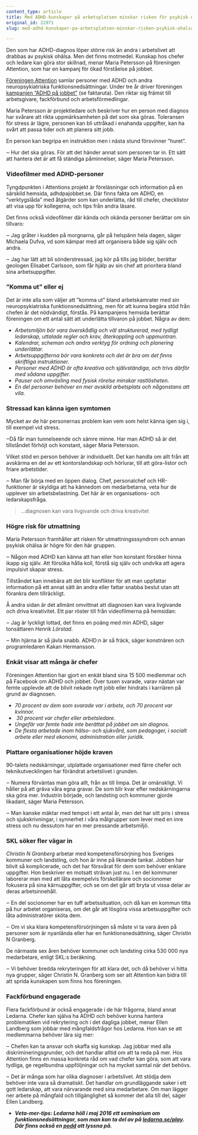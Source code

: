 ```yaml
---
content_type: article
title: Med ADHD-kunskaper på arbetsplatsen minskar risken för psykisk ohälsa
original_id: 22971
slug: med-adhd-kunskaper-pa-arbetsplatsen-minskar-risken-psykisk-ohalsa

---
```


Den som har ADHD-diagnos löper större risk än andra i arbetslivet att drabbas av psykisk ohälsa. Men det finns motmedel. Kunskap hos chefer och ledare kan göra stor skillnad, menar Maria Petersson på föreningen Attention, som har en kampanj för ökad förståelse på jobbet.

[Föreningen Attention](http://attention-riks.se/) samlar personer med ADHD och andra neuropsykiatriska funktionsnedsättningar. Under tre år driver föreningen [kampanjen ”ADHD på jobbet”](http://www.adhdpajobbet.se/) (se faktaruta). Den riktar sig främst till arbetsgivare, fackförbund och arbetsförmedlingar.

Maria Petersson är projektledare och beskriver hur en person med diagnos har svårare att rikta uppmärksamheten på det som ska göras. Toleransen för stress är lägre, personen kan bli uttråkad i enahanda uppgifter, kan ha svårt att passa tider och att planera sitt jobb.

En person kan begripa en instruktion men i nästa stund försvinner ”huret”.

‒ Hur det ska göras. För att det händer annat som personen tar in. Ett sätt att hantera det är att få ständiga påminnelser, säger Maria Petersson.

### Videofilmer med ADHD-personer

Tyngdpunkten i Attentions projekt är föreläsningar och information på en särskild hemsida, adhdpajobbet.se. Där finns fakta om ADHD, en ”verktygslåda” med åtgärder som kan underlätta, råd till chefer, checklistor att visa upp för kollegerna, och tips från andra läsare.

Det finns också videofilmer där kända och okända personer berättar om sin tillvaro:

‒ Jag gråter i kudden på morgnarna, går på helspänn hela dagen, säger Michaela Dufva, vd som kämpar med att organisera både sig själv och andra.

‒ Jag har lätt att bli sönderstressad, jag kör på tills jag blöder, berättar geologen Elisabet Carlsson, som får hjälp av sin chef att prioritera bland sina arbetsuppgifter.

### ”Komma ut” eller ej

Det är inte alla som väljer att ”komma ut” bland arbetskamrater med sin neuropsykiatriska funktionsnedsättning, men för att kunna begära stöd från chefen är det nödvändigt, förstås. På kampanjens hemsida berättar föreningen om ett antal sätt att underlätta tillvaron på jobbet. Några av dem:

*   _Arbetsmiljön bör vara överskådlig och väl strukturerad, med tydligt ledarskap, uttalade regler och krav, återkoppling och uppmuntran._
*   _Kalendrar, scheman och andra verktyg för ordning och planering underlättar._
*   _Arbetsuppgifterna bör vara konkreta och det är bra om det finns skriftliga instruktioner._
*   _Personer med ADHD är ofta kreativa och självständiga, och trivs därför med sådana uppgifter._
*   _Pauser och omväxling med fysisk rörelse minskar rastlösheten._
*   _En del personer behöver en mer avskild arbetsplats och någonstans att vila._

### Stressad kan känna igen symtomen

Mycket av de här personernas problem kan vem som helst känna igen sig i, till exempel vid stress.

‒Då får man tunnelseende och sämre minne. Har man ADHD så är det tillståndet förhöjt och konstant, säger Maria Petersson.

Vilket stöd en person behöver är individuellt. Det kan handla om allt från att avskärma en del av ett kontorslandskap och hörlurar, till att göra-listor och friare arbetstider.

‒ Man får börja med en öppen dialog. Chef, personalchef och HR-funktioner är skyldiga att ha kännedom om medarbetarna, veta hur de upplever sin arbetsbelastning. Det här är en organisations- och ledarskapsfråga.

> …diagnosen kan vara livgivande och driva kreativitet

### Högre risk för utmattning

Maria Petersson framhåller att risken för utmattningsssyndrom och annan psykisk ohälsa är högre för den här gruppen.

‒ Någon med ADHD kan känna att han eller hon konstant försöker hinna ikapp sig själv. Att försöka hålla koll, förstå sig själv och undvika att agera impulsivt skapar stress.

Tillståndet kan innebära att det blir konflikter för att man uppfattar information på ett annat sätt än andra eller fattar snabba beslut utan att förankra dem tillräckligt.

Å andra sidan är det allmänt omvittnat att diagnosen kan vara livgivande och driva kreativitet. Ett par röster till från videofilmerna på hemsidan:

‒ Jag är lyckligt lottad, det finns en poäng med min ADHD, säger tonsättaren _Henrik Lörstad_.

‒ Min hjärna är så jävla snabb. ADHD:n är så fräck, säger konstnären och programledaren Kakan Hermansson.

### Enkät visar att många är chefer

Föreningen Attention har gjort en enkät bland sina 15 500 medlemmar och på Facebook om ADHD och jobbet. Över tusen svarade, varav nästan var femte upplevde att de blivit nekade nytt jobb eller hindrats i karriären på grund av diagnosen.

*   _70 procent av dem som svarade var i arbete, och 70 procent var kvinnor._
*    _30 procent var chefer eller arbetsledare._
*   _Ungefär var femte hade inte berättat på jobbet om sin diagnos._
*   _De flesta arbetade inom hälso- och sjukvård, som pedagoger, i socialt arbete eller med ekonomi, administration eller juridik._

### Plattare organisationer höjde kraven

90-talets nedskärningar, utplattade organisationer med färre chefer och teknikutvecklingen har förändrat arbetslivet i grunden.

‒ Numera förväntas man göra allt, från ax till limpa. Det är omänskligt. Vi håller på att gräva våra egna gravar. De som blir kvar efter nedskärningarna ska göra mer. Industrin började, och landsting och kommuner gjorde likadant, säger Maria Petersson.

‒ Man kanske mäktar med tempot i ett antal år, men det har sitt pris i stress och sjukskrivningar, i synnerhet i våra målgrupper som lever med en inre stress och nu dessutom har en mer pressande arbetsmiljö.

### SKL söker fler vägar in

_Christin N Granberg_ arbetar med kompetensförsörjning hos Sveriges kommuner och landsting, och hon är inne på liknande tankar. Jobben har blivit så komplicerade, och det har försvårat för dem som behöver enklare uppgifter. Hon beskriver en motsatt strävan just nu. I en del kommuner laborerar man med att låta exempelvis förskollärare och socionomer fokusera på sina kärnuppgifter, och se om det går att bryta ut vissa delar av deras arbetsinnehåll.

‒ En del socionomer har en tuff arbetssituation, och då kan en kommun titta på hur arbetet organiseras, om det går att lösgöra vissa arbetsuppgifter och låta administratörer sköta dem.

‒ Om vi ska klara kompetensförsörjningen så måste vi ta vara även på personer som är nyanlända eller har en funktionsnedsättning, säger Christin N Granberg.

De närmaste sex åren behöver kommuner och landsting cirka 530 000 nya medarbetare, enligt SKL:s beräkning.

‒ Vi behöver bredda rekryteringen för att klara det, och då behöver vi hitta nya grupper, säger Christin N. Granberg som ser att Attention kan bidra till att sprida kunskapen som finns hos föreningen.

### Fackförbund engagerade

Flera fackförbund är också engagerade i de här frågorna, bland annat Ledarna. Chefer kan själva ha ADHD och behöver kunna hantera problematiken vid rekrytering och i det dagliga jobbet, menar Ellen Landberg som jobbar med mångfaldsfrågor hos Ledarna. Hon kan se att medlemmarna behöver lära sig mer:

‒ Chefen kan ta ansvar och skaffa sig kunskap. Jag jobbar med alla diskrimineringsgrunder, och det handlar alltid om att ta reda på mer. Hos Attention finns en massa konkreta råd om vad chefer kan göra, som att vara tydliga, ge regelbundna uppföljningar och ha mycket samtal när det behövs.

‒ Det är många som har olika diagnoser i arbetslivet. Att stödja dem behöver inte vara så dramatiskt. Det handlar om grundläggande saker i ett gott ledarskap, att vara närvarande med sina medarbetare. Om man lägger ner arbete på mångfald och tillgänglighet så kommer det alla till del, säger Ellen Landberg.

*   _**Veta-mer-tips: Ledarna höll i maj 2016 ett seminarium om funktionsnedsättningar, som man kan ta del av på [ledarna.se/play](https://www3.ledarna.se/play/?i=8733). Där finns också en [podd](https://soundcloud.com/ledarnaplay/funktionsnedsattning-en-del-av-chefens-mangfaldsarbete) att lyssna på.**_

